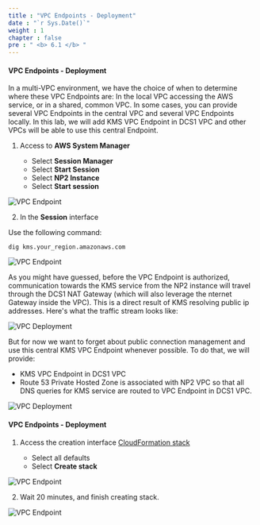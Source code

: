 ```yaml
---
title : "VPC Endpoints - Deployment"
date : "`r Sys.Date()`"
weight : 1
chapter : false
pre : " <b> 6.1 </b> "
---
```


#### VPC Endpoints - Deployment

In a multi-VPC environment, we have the choice of when to determine where these VPC Endpoints are: In the local VPC accessing the AWS service, or in a shared, common VPC. In some cases, you can provide several VPC Endpoints in the central VPC and several VPC Endpoints locally. In this lab, we will add KMS VPC Endpoint in DCS1 VPC and other VPCs will be able to use this central Endpoint.

1. Access to **AWS System Manager**

    - Select **Session Manager**
    - Select **Start Session**
    - Select **NP2 Instance**
    - Select **Start session**

![VPC Endpoint](/images/Lab-VPC-Endpoint-AWS/1/0001.png?featherlight=false&width=90pc)

2. In the **Session** interface

Use the following command:

```
dig kms.your_region.amazonaws.com
```

![VPC Endpoint](/images/Lab-VPC-Endpoint-AWS/1/0002.png?featherlight=false&width=90pc)

As you might have guessed, before the VPC Endpoint is authorized, communication towards the KMS service from the NP2 instance will travel through the DCS1 NAT Gateway (which will also leverage the nternet Gateway inside the VPC). This is a direct result of KMS resolving public ip addresses. Here's what the traffic stream looks like:

![VPC Deployment](/images/kms-noendpoint.png?featherlight=false&width=70pc)

But for now we want to forget about public connection management and use this central KMS VPC Endpoint whenever possible. To do that, we will provide:

- KMS VPC Endpoint in DCS1 VPC
- Route 53 Private Hosted Zone is associated with NP2 VPC so that all DNS queries for KMS service are routed to VPC Endpoint in DCS1 VPC.

![VPC Deployment](/images/kms-endpoint.png?featherlight=false&width=70pc)


#### VPC Endpoints - Deployment

1. Access the creation interface [CloudFormation stack](https://console.aws.amazon.com/cloudformation/home?region=us-east-1#/stacks/create/review?stackName=tgw-kms&templateURL=https://ee-assets-prod-us-east-1.s3.amazonaws.com/modules/c1bed8fa7fe74c40bcf1d5397530fdcb/v1/IntermediateLab.5.tgw-endpoints.yaml&param_ParentStack=tgw)

   - Select all defaults
   - Select **Create stack**

![VPC Endpoint](/images/Lab-VPC-Endpoint-AWS/1/0003.png?featherlight=false&width=90pc)

2. Wait 20 minutes, and finish creating stack.

![VPC Endpoint](/images/Lab-VPC-Endpoint-AWS/1/0004.png?featherlight=false&width=90pc)
